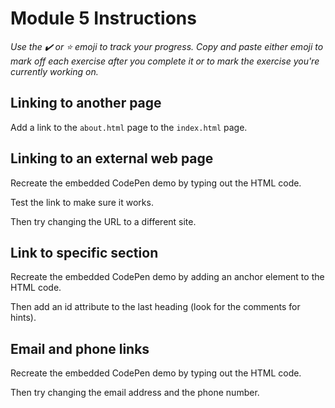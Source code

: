 # Module 5 Instructions

*Use the ✔️ or ⭐️ emoji to track your progress. Copy and paste either emoji to mark off each exercise after you complete it or to mark the exercise you're currently working on.*

## Linking to another page

Add a link to the `about.html` page to the `index.html` page.


## Linking to an external web page

Recreate the embedded CodePen demo by typing out the HTML code.

Test the link to make sure it works.

Then try changing the URL to a different site.


## Link to specific section

Recreate the embedded CodePen demo by adding an anchor element to the HTML code.

Then add an id attribute to the last heading (look for the comments for hints).


## Email and phone links

Recreate the embedded CodePen demo by typing out the HTML code.

Then try changing the email address and the phone number.
